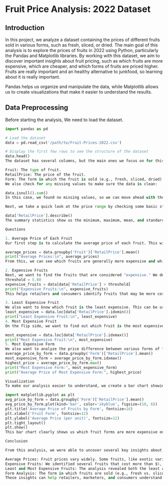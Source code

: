 # Fruit Price Analysis: 2022 Dataset

## Introduction

In this project, we analyze a dataset containing the prices of different fruits sold in various forms, such as fresh, sliced, or dried. The main goal of this analysis is to explore the prices of fruits in 2022 using Python, particularly the Pandas and Matplotlib libraries. By working with this dataset, we aim to discover important insights about fruit pricing, such as which fruits are more expensive, which are cheaper, and which forms of fruits are priced higher. Fruits are really important and an healthy alternative to junkfood, so learning about it is really important.

Pandas helps us organize and manipulate the data, while Matplotlib allows us to create visualizations that make it easier to understand the results.

## Data Preprocessing

Before starting the analysis, We need to load the dataset.

```python
import pandas as pd

# Load the dataset
data = pd.read_csv('/path/to/Fruit-Prices-2022.csv')

# Display the first few rows to see the structure of the dataset
data.head()
The dataset has several columns, but the main ones we focus on for this analysis are:

Fruit: The type of fruit.
RetailPrice: The price of the fruit.
Form: The form in which the fruit is sold (e.g., fresh, sliced, dried).
We also check for any missing values to make sure the data is clean:

data.isnull().sum()
In this case, we found no missing values, so we can move ahead with the analysis without cleaning the data.

Next, we take a quick look at the price range by checking some basic statistics:

data['RetailPrice'].describe()
The summary statistics show us the minimum, maximum, mean, and standard deviation of fruit prices. This helps us understand how much the prices vary across different fruits.

Questions

1. Average Price of Each Fruit
Our first step is to calculate the average price of each fruit. This will tell us how much each fruit costs on average in 2022.

average_prices = data.groupby('Fruit')['RetailPrice'].mean()
print("Average Prices:\n", average_prices)
From this, we can see which fruits are generally more expensive and which are more affordable.

2. Expensive Fruits
Next, we want to find the fruits that are considered "expensive." We define "expensive" as any fruit with a price higher than $5.00.
threshold = 5.00
expensive_fruits = data[data['RetailPrice'] > threshold]
print("Expensive Fruits:\n", expensive_fruits)
This helps retailers and consumers identify fruits that may be more costly due to factors like seasonal availability, production costs, or rarity.

3. Least Expensive Fruit
We also want to know which fruit is the least expensive. This can be useful for shoppers who want to stick to a budget or businesses looking for affordable options.
least_expensive = data.loc[data['RetailPrice'].idxmin()]
print("Least Expensive Fruit:\n", least_expensive)
4. Most Expensive Fruit
On the flip side, we want to find out which fruit is the most expensive. This will show us which fruits are at the premium end of the market.

most_expensive = data.loc[data['RetailPrice'].idxmax()]
print("Most Expensive Fruit:\n", most_expensive)
5. Most Expensive Form
We also want to analyze the price difference between various forms of fruit. For example, is fresh fruit cheaper than sliced fruit? To answer this, we calculate the average price for each fruit form.
average_price_by_form = data.groupby('Form')['RetailPrice'].mean()
most_expensive_form = average_price_by_form.idxmax()
highest_price = average_price_by_form.max()
print("Most Expensive Form:", most_expensive_form)
print("Average Price of Most Expensive Form:", highest_price)

Visualization
To make our analysis easier to understand, we create a bar chart showing the average prices for each fruit form. This helps us visually compare the price differences between fresh, sliced, and dried fruits.

import matplotlib.pyplot as plt
avg_price_by_form = data.groupby('Form')['RetailPrice'].mean()
avg_price_by_form.plot(kind='bar', color='skyblue', figsize=(10, 6))
plt.title('Average Price of Fruits by Form', fontsize=16)
plt.xlabel('Fruit Form', fontsize=12)
plt.ylabel('Average Price (per unit)', fontsize=12)
plt.tight_layout()
plt.show()
This bar chart clearly shows us which fruit forms are more expensive on average, helping businesses and consumers make informed decisions.

Conclusion

From this analysis, we were able to uncover several key insights about fruit pricing in 2022:

Average Prices: Fruit prices vary widely. Some fruits, like exotic varieties, are much more expensive than others.
Expensive Fruits: We identified several fruits that cost more than $5, which are usually considered premium fruits.
Least and Most Expensive Fruits: The analysis revealed both the least and most expensive fruits, which can guide shoppers looking for either budget-friendly or high-end options.
Form Analysis: The form in which fruits are sold (e.g., fresh vs. sliced) plays a big role in their price, with some processed forms being more expensive on average.
These insights can help retailers, marketers, and consumers understand fruit pricing trends, make better decisions about which fruits to buy, and even influence pricing strategies in the supply chain.